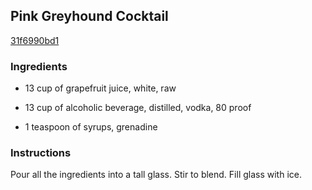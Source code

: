 ## Pink Greyhound Cocktail

[31f6990bd1](http://www.food.com/recipe/pink-greyhound-cocktail-384476)

### Ingredients

 - 13 cup of grapefruit juice, white, raw

 - 13 cup of alcoholic beverage, distilled, vodka, 80 proof

 - 1 teaspoon of syrups, grenadine

### Instructions

Pour all the ingredients into a tall glass. Stir to blend. Fill glass with ice.